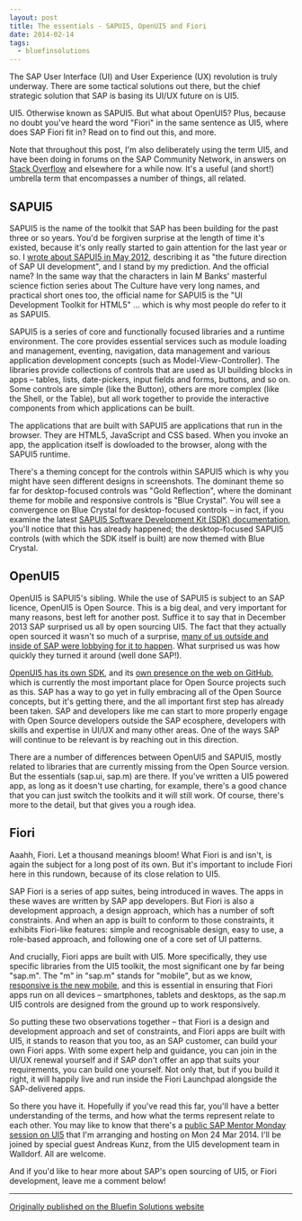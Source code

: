 ```yaml
---
layout: post
title: The essentials - SAPUI5, OpenUI5 and Fiori
date: 2014-02-14
tags:
  - bluefinsolutions
---
```


The SAP User Interface (UI) and User Experience (UX) revolution is truly underway. There are some tactical solutions out there, but the chief strategic solution that SAP is basing its UI/UX future on is UI5.

UI5. Otherwise known as SAPUI5. But what about OpenUI5? Plus, because no doubt you've heard the word "Fiori" in the same sentence as UI5, where does SAP Fiori fit in? Read on to find out this, and more.

Note that throughout this post, I'm also deliberately using the term UI5, and have been doing in forums on the SAP Community Network, in answers on [Stack Overflow](https://stackoverflow.com/questions/tagged/sapui5+or+sapui5+or+sapui5?tab=Newest) and elsewhere for a while now. It's a useful (and short!) umbrella term that encompasses a number of things, all related.

## SAPUI5

SAPUI5 is the name of the toolkit that SAP has been building for the past three or so years. You'd be forgiven surprise at the length of time it's existed, because it's only really started to gain attention for the last year or so. I [wrote about SAPUI5 in May 2012](/blog/posts/2012/05/07/sapui5-the-future-direction-of-sap-ui-development/), describing it as "the future direction of SAP UI development", and I stand by my prediction. And the official name? In the same way that the characters in Iain M Banks' masterful science fiction series about The Culture have very long names, and practical short ones too, the official name for SAPUI5 is the "UI Development Toolkit for HTML5" ... which is why most people do refer to it as SAPUI5.

SAPUI5 is a series of core and functionally focused libraries and a runtime environment. The core provides essential services such as module loading and management, eventing, navigation, data management and various application development concepts (such as Model-View-Controller). The libraries provide collections of controls that are used as UI building blocks in apps – tables, lists, date-pickers, input fields and forms, buttons, and so on. Some controls are simple (like the Button), others are more complex (like the Shell, or the Table), but all work together to provide the interactive components from which applications can be built.

The applications that are built with SAPUI5 are applications that run in the browser. They are HTML5, JavaScript and CSS based. When you invoke an app, the application itself is dowloaded to the browser, along with the SAPUI5 runtime.

There's a theming concept for the controls within SAPUI5 which is why you might have seen different designs in screenshots. The dominant theme so far for desktop-focused controls was "Gold Reflection", where the dominant theme for mobile and responsive controls is "Blue Crystal". You will see a convergence on Blue Crystal for desktop-focused controls – in fact, if you examine the latest [SAPUI5 Software Development Kit (SDK) documentation](https://sapui5.hana.ondemand.com/), you'll notice that this has already happened; the desktop-focused SAPUI5 controls (with which the SDK itself is built) are now themed with Blue Crystal.

## OpenUI5

OpenUI5 is SAPUI5's sibling. While the use of SAPUI5 is subject to an SAP licence, OpenUI5 is Open Source. This is a big deal, and very important for many reasons, best left for another post. Suffice it to say that in December 2013 SAP surprised us all by open sourcing UI5. The fact that they actually open sourced it wasn't so much of a surprise, [many of us outside and inside of SAP were lobbying for it to happen](https://blogs.sap.com/2013/11/20/reasons-why-sap-should-open-source-sapui5/). What surprised us was how quickly they turned it around (well done SAP!).

[OpenUI5 has its own SDK](https://openui5.hana.ondemand.com), and its [own presence on the web on GitHub](https://sap.github.io/openui5), which is currently the most important place for Open Source projects such as this. SAP has a way to go yet in fully embracing all of the Open Source concepts, but it's getting there, and the all important first step has already been taken. SAP and developers like me can start to more properly engage with Open Source developers outside the SAP ecosphere, developers with skills and expertise in UI/UX and many other areas. One of the ways SAP will continue to be relevant is by reaching out in this direction.

There are a number of differences between OpenUI5 and SAPUI5, mostly related to libraries that are currently missing from the Open Source version. But the essentials (sap.ui, sap.m) are there. If you've written a UI5 powered app, as long as it doesn't use charting, for example, there's a good chance that you can just switch the toolkits and it will still work. Of course, there's more to the detail, but that gives you a rough idea.

## Fiori

Aaahh, Fiori. Let a thousand meanings bloom! What Fiori is and isn't, is again the subject for a long post of its own. But it's important to include Fiori here in this rundown, because of its close relation to UI5.

SAP Fiori is a series of app suites, being introduced in waves. The apps in these waves are written by SAP app developers. But Fiori is also a development approach, a design approach, which has a number of soft constraints. And when an app is built to conform to those constraints, it exhibits Fiori-like features: simple and recognisable design, easy to use, a role-based approach, and following one of a core set of UI patterns.

And crucially, Fiori apps are built with UI5. More specifically, they use specific libraries from the UI5 toolkit, the most significant one by far being "sap.m". The "m" in "sap.m" stands for "mobile", but as we know, [responsive is the new mobile](/blog/posts/2014/02/09/m-is-for-'responsive'/), and this is essential in ensuring that Fiori apps run on all devices – smartphones, tablets and desktops, as the sap.m UI5 controls are designed from the ground up to work responsively.

So putting these two observations together – that Fiori is a design and development approach and set of constraints, and Fiori apps are built with UI5, it stands to reason that you too, as an SAP customer, can build your own Fiori apps. With some expert help and guidance, you can join in the UI/UX renewal yourself and if SAP don't offer an app that suits your requirements, you can build one yourself. Not only that, but if you build it right, it will happily live and run inside the Fiori Launchpad alongside the SAP-delivered apps.

So there you have it. Hopefully if you've read this far, you'll have a better understanding of the terms, and how what the terms represent relate to each other. You may like to know that there's a [public SAP Mentor Monday session on UI5](https://blogs.sap.com/2014/02/13/public-sap-mentor-monday-on-ui5-with-andreas-kunz/) that I'm arranging and hosting on Mon 24 Mar 2014. I'll be joined by special guest Andreas Kunz, from the UI5 development team in Walldorf. All are welcome.

And if you'd like to hear more about SAP's open sourcing of UI5, or Fiori development, leave me a comment below!

---


[Originally published on the Bluefin Solutions website](https://web.archive.org/web/20180119173657/http://www.bluefinsolutions.com/insights/dj-adams/february-2014/the-essentials-sap-ui5-openui5-and-fiori)
